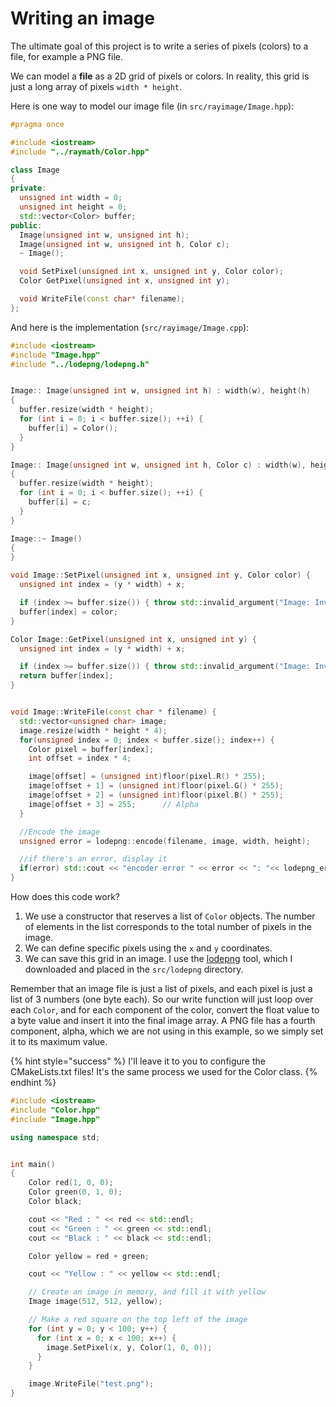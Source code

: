 # Writing an image

The ultimate goal of this project is to write a series of pixels (colors) to a file, for example a PNG file.

We can model a **file** as a 2D grid of pixels or colors. In reality, this grid is just a long array of pixels `width * height`.

Here is one way to model our image file (in `src/rayimage/Image.hpp`):

```cpp
#pragma once

#include <iostream>
#include "../raymath/Color.hpp"

class Image
{
private:
  unsigned int width = 0;
  unsigned int height = 0;
  std::vector<Color> buffer;
public:
  Image(unsigned int w, unsigned int h);
  Image(unsigned int w, unsigned int h, Color c);
  ~ Image();

  void SetPixel(unsigned int x, unsigned int y, Color color);
  Color GetPixel(unsigned int x, unsigned int y);

  void WriteFile(const char* filename);
};
```

And here is the implementation (`src/rayimage/Image.cpp`):

```cpp
#include <iostream>
#include "Image.hpp"
#include "../lodepng/lodepng.h"


Image:: Image(unsigned int w, unsigned int h) : width(w), height(h)
{  
  buffer.resize(width * height);
  for (int i = 0; i < buffer.size(); ++i) {
    buffer[i] = Color();
  }
}

Image:: Image(unsigned int w, unsigned int h, Color c) : width(w), height(h)
{  
  buffer.resize(width * height);
  for (int i = 0; i < buffer.size(); ++i) {
    buffer[i] = c;
  }
}

Image::~ Image()
{
}

void Image::SetPixel(unsigned int x, unsigned int y, Color color) {
  unsigned int index = (y * width) + x;

  if (index >= buffer.size()) { throw std::invalid_argument("Image: Invalid index"); }
  buffer[index] = color;
}

Color Image::GetPixel(unsigned int x, unsigned int y) {
  unsigned int index = (y * width) + x;

  if (index >= buffer.size()) { throw std::invalid_argument("Image: Invalid index"); }
  return buffer[index];
}


void Image::WriteFile(const char * filename) {
  std::vector<unsigned char> image;
  image.resize(width * height * 4);
  for(unsigned index = 0; index < buffer.size(); index++) {
    Color pixel = buffer[index];
    int offset = index * 4;

    image[offset] = (unsigned int)floor(pixel.R() * 255); 
    image[offset + 1] = (unsigned int)floor(pixel.G() * 255); 
    image[offset + 2] = (unsigned int)floor(pixel.B() * 255); 
    image[offset + 3] = 255;      // Alpha
  }

  //Encode the image
  unsigned error = lodepng::encode(filename, image, width, height);

  //if there's an error, display it
  if(error) std::cout << "encoder error " << error << ": "<< lodepng_error_text(error) << std::endl;
}
```

How does this code work?

1. We use a constructor that reserves a list of `Color` objects. The number of elements in the list corresponds to the total number of pixels in the image.
2. We can define specific pixels using the `x` and `y` coordinates.
3. We can save this grid in an image. I use the [lodepng](https://lodev.org/lodepng/) tool, which I downloaded and placed in the `src/lodepng` directory.

Remember that an image file is just a list of pixels, and each pixel is just a list of 3 numbers (one byte each). So our write function will just loop over each `Color`, and for each component of the color, convert the float value to a byte value and insert it into the final image array. A PNG file has a fourth component, alpha, which we are not using in this example, so we simply set it to its maximum value.

{% hint style="success" %}
I'll leave it to you to configure the CMakeLists.txt files! It's the same process we used for the Color class.
{% endhint %}

```cpp
#include <iostream>
#include "Color.hpp"
#include "Image.hpp"

using namespace std;


int main()
{    
    Color red(1, 0, 0);
    Color green(0, 1, 0);
    Color black;

    cout << "Red : " << red << std::endl;
    cout << "Green : " << green << std::endl;
    cout << "Black : " << black << std::endl;

    Color yellow = red + green;

    cout << "Yellow : " << yellow << std::endl;

    // Create an image in memory, and fill it with yellow
    Image image(512, 512, yellow);

    // Make a red square on the top left of the image
    for (int y = 0; y < 100; y++) {
      for (int x = 0; x < 100; x++) {
        image.SetPixel(x, y, Color(1, 0, 0));
      }
    }

    image.WriteFile("test.png");
}
```
